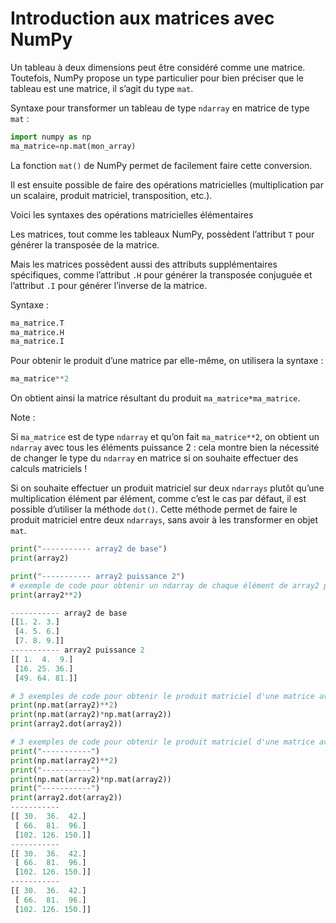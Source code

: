# Introduction aux matrices avec NumPy
Un tableau à deux dimensions peut être considéré comme une matrice. Toutefois, NumPy propose un type particulier pour bien préciser que le tableau est une matrice, il s’agit du type ```mat```.

Syntaxe pour transformer un tableau de type ```ndarray``` en matrice de type ```mat``` :

```python
import numpy as np 
ma_matrice=np.mat(mon_array)
```

La fonction ```mat()``` de NumPy permet de facilement faire cette conversion.

Il est ensuite possible de faire des opérations matricielles (multiplication par un scalaire, produit matriciel, transposition, etc.).

Voici les syntaxes des opérations matricielles élémentaires

Les matrices, tout comme les tableaux NumPy, possèdent l’attribut ```T``` pour générer la transposée de la matrice.

Mais les matrices possèdent aussi des attributs supplémentaires spécifiques, comme l’attribut ```.H``` pour générer la transposée conjuguée et l’attribut ```.I``` pour générer l’inverse de la matrice.

Syntaxe :
```python
ma_matrice.T 
ma_matrice.H 
ma_matrice.I
```

Pour obtenir le produit d’une matrice par elle-même, on utilisera la syntaxe :
```python
ma_matrice**2 
```

On obtient ainsi la matrice résultant du produit ```ma_matrice*ma_matrice```.

Note :

Si ```ma_matrice``` est de type ```ndarray``` et qu’on fait ```ma_matrice**2```, on obtient un ```ndarray``` avec tous les éléments puissance 2 : cela montre bien la nécessité de changer le type du ```ndarray``` en matrice si on souhaite effectuer des calculs matriciels !

Si on souhaite effectuer un produit matriciel sur deux ```ndarrays``` plutôt qu’une multiplication élément par élément, comme c’est le cas par défaut, il est possible d’utiliser la méthode ```dot()```. Cette méthode permet de faire le produit matriciel entre deux ```ndarrays```, sans avoir à les transformer en objet ```mat```.

```python
print("----------- array2 de base")
print(array2)

print("----------- array2 puissance 2")
# exemple de code pour obtenir un ndarray de chaque élément de array2 puissance 2 :
print(array2**2)
```
```python
----------- array2 de base
[[1. 2. 3.]
 [4. 5. 6.]
 [7. 8. 9.]]
----------- array2 puissance 2
[[ 1.  4.  9.]
 [16. 25. 36.]
 [49. 64. 81.]]
```

```python
# 3 exemples de code pour obtenir le produit matriciel d'une matrice avec elle-même 
print(np.mat(array2)**2) 
print(np.mat(array2)*np.mat(array2)) 
print(array2.dot(array2))
```

```python
# 3 exemples de code pour obtenir le produit matriciel d'une matrice avec elle-même
print("-----------")
print(np.mat(array2)**2)
print("-----------")
print(np.mat(array2)*np.mat(array2))
print("-----------")
print(array2.dot(array2))
-----------
[[ 30.  36.  42.]
 [ 66.  81.  96.]
 [102. 126. 150.]]
-----------
[[ 30.  36.  42.]
 [ 66.  81.  96.]
 [102. 126. 150.]]
-----------
[[ 30.  36.  42.]
 [ 66.  81.  96.]
 [102. 126. 150.]]
```
